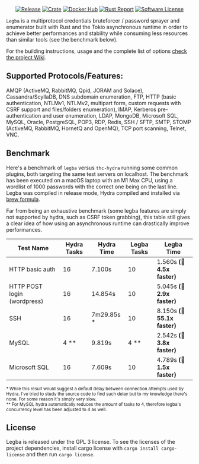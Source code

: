 <p align="center">
  <a href="https://github.com/evilsocket/legba/releases/latest"><img alt="Release" src="https://img.shields.io/github/release/evilsocket/legba.svg?style=flat-square"></a>
  <a href="https://crates.io/crates/legba"><img alt="Crate" src="https://img.shields.io/crates/v/legba.svg"></a>
  <a href="https://hub.docker.com/r/evilsocket/legba"><img alt="Docker Hub" src="https://img.shields.io/docker/v/evilsocket/legba?logo=docker"></a>
  <a href="https://rust-reportcard.xuri.me/report/github.com/evilsocket/legba"><img alt="Rust Report" src="https://rust-reportcard.xuri.me/badge/github.com/evilsocket/legba"></a>
  <a href="https://github.com/evilsocket/legba/blob/master/LICENSE.md"><img alt="Software License" src="https://img.shields.io/badge/license-GPL3-brightgreen.svg?style=flat-square"></a>
</p>

`Legba` is a multiprotocol credentials bruteforcer / password sprayer and enumerator built with Rust and the Tokio asynchronous runtime in order to achieve
better performances and stability while consuming less resources than similar tools (see the benchmark below).

For the building instructions, usage and the complete list of options [check the project Wiki](https://github.com/evilsocket/legba/wiki).

## Supported Protocols/Features:

AMQP (ActiveMQ, RabbitMQ, Qpid, JORAM and Solace), Cassandra/ScyllaDB, DNS subdomain enumeration, FTP, HTTP (basic authentication, NTLMv1, NTLMv2, multipart form, custom requests with CSRF support and files/folders enumeration), IMAP, Kerberos pre-authentication and user enumeration, LDAP, MongoDB, Microsoft SQL, MySQL, Oracle, PostgreSQL, POP3, RDP, Redis, SSH / SFTP, SMTP, STOMP (ActiveMQ, RabbitMQ, HornetQ and OpenMQ), TCP port scanning, Telnet, VNC.

## Benchmark

Here's a benchmark of `legba` versus `thc-hydra` running some common plugins, both targeting the same test servers on localhost. The benchmark has been executed on a macOS laptop with an M1 Max CPU, using a wordlist of 1000 passwords with the correct one being on the last line. Legba was compiled in release mode, Hydra compiled and installed via [brew formula](https://formulae.brew.sh/formula/hydra).

Far from being an exhaustive benchmark (some legba features are simply not supported by hydra, such as CSRF token grabbing), this table still gives a clear idea of how using an asynchronous runtime can drastically improve performances.

| Test Name | Hydra Tasks | Hydra Time | Legba Tasks | Legba Time |
| --------- | ----------- | ---------- | ----------- | ---------- |
| HTTP basic auth | 16 | 7.100s | 10 | 1.560s **(🚀 4.5x faster)** |
| HTTP POST login (wordpress) | 16 | 14.854s | 10 | 5.045s **(🚀 2.9x faster)** |
| SSH | 16 | 7m29.85s * | 10 | 8.150s **(🚀 55.1x faster)** |
| MySQL | 4 ** | 9.819s | 4 ** | 2.542s **(🚀 3.8x faster)** |
| Microsoft SQL | 16 | 7.609s | 10 | 4.789s **(🚀 1.5x faster)** |

<sup>* While this result would suggest a default delay between connection attempts used by Hydra. I've tried to study the source code to find such delay but to my knowledge there's none. For some reason it's simply very slow.</sup><br/>
<sup>** For MySQL hydra automatically reduces the amount of tasks to 4, therefore legba's concurrency level has been adjusted to 4 as well.</sup>

## License

Legba is released under the GPL 3 license. To see the licenses of the project dependencies, install cargo license with `cargo install cargo-license` and then run `cargo license`.